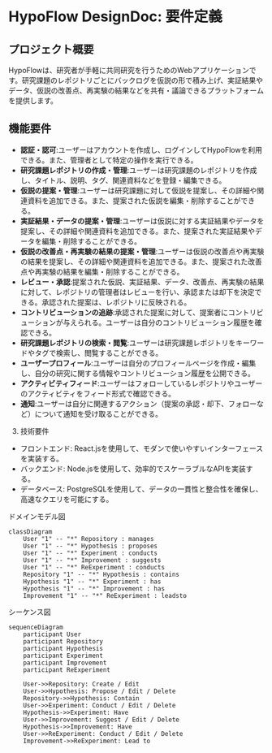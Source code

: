 # HypoFlow DesignDoc: 要件定義
## プロジェクト概要
HypoFlowは、研究者が手軽に共同研究を行うためのWebアプリケーションです。研究課題のレポジトリごとにバックログを仮説の形で積み上げ、実証結果やデータ、仮説の改善点、再実験の結果などを共有・議論できるプラットフォームを提供します。

## 機能要件
- **認証・認可**:ユーザーはアカウントを作成し、ログインしてHypoFlowを利用できる。また、管理者として特定の操作を実行できる。
- **研究課題レポジトリの作成・管理**:ユーザーは研究課題のレポジトリを作成し、タイトル、説明、タグ、関連資料などを登録・編集できる。
- **仮説の提案・管理**:ユーザーは研究課題に対して仮説を提案し、その詳細や関連資料を追加できる。また、提案された仮説を編集・削除することができる。
- **実証結果・データの提案・管理**:ユーザーは仮説に対する実証結果やデータを提案し、その詳細や関連資料を追加できる。また、提案された実証結果やデータを編集・削除することができる。
- **仮説の改善点・再実験の結果の提案・管理**:ユーザーは仮説の改善点や再実験の結果を提案し、その詳細や関連資料を追加できる。また、提案された改善点や再実験の結果を編集・削除することができる。
- **レビュー・承認**:提案された仮説、実証結果、データ、改善点、再実験の結果に対して、レポジトリの管理者はレビューを行い、承認または却下を決定できる。承認された提案は、レポジトリに反映される。
- **コントリビューションの追跡**:承認された提案に対して、提案者にコントリビューションが与えられる。ユーザーは自分のコントリビューション履歴を確認できる。
- **研究課題レポジトリの検索・閲覧**:ユーザーは研究課題レポジトリをキーワードやタグで検索し、閲覧することができる。
- **ユーザープロフィール**:ユーザーは自分のプロフィールページを作成・編集し、自分の研究に関する情報やコントリビューション履歴を公開できる。
- **アクティビティフィード**:ユーザーはフォローしているレポジトリやユーザーのアクティビティをフィード形式で確認できる。
- **通知**:ユーザーは自分に関連するアクション（提案の承認・却下、フォローなど）について通知を受け取ることができる。

3. 技術要件
- フロントエンド: React.jsを使用して、モダンで使いやすいインターフェースを実装する。
- バックエンド: Node.jsを使用して、効率的でスケーラブルなAPIを実装する。
- データベース: PostgreSQLを使用して、データの一貫性と整合性を確保し、高速なクエリを可能にする。

ドメインモデル図

```mermaid
classDiagram
    User "1" -- "*" Repository : manages
    User "1" -- "*" Hypothesis : proposes
    User "1" -- "*" Experiment : conducts
    User "1" -- "*" Improvement : suggests
    User "1" -- "*" ReExperiment : conducts
    Repository "1" -- "*" Hypothesis : contains
    Hypothesis "1" -- "*" Experiment : has
    Hypothesis "1" -- "*" Improvement : has
    Improvement "1" -- "*" ReExperiment : leadsto
```


シーケンス図

```mermaid
sequenceDiagram
    participant User
    participant Repository
    participant Hypothesis
    participant Experiment
    participant Improvement
    participant ReExperiment

    User->>Repository: Create / Edit
    User->>Hypothesis: Propose / Edit / Delete
    Repository->>Hypothesis: Contain
    User->>Experiment: Conduct / Edit / Delete
    Hypothesis->>Experiment: Have
    User->>Improvement: Suggest / Edit / Delete
    Hypothesis->>Improvement: Have
    User->>ReExperiment: Conduct / Edit / Delete
    Improvement->>ReExperiment: Lead to
```

